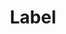 ---
title: Label
tags: ["label", "tag", "marker", "identifier", "name", "category", "description"]
icon: label
svg: '<svg xmlns="http://www.w3.org/2000/svg" width="24" height="24" fill="none" viewBox="0 0 24 24" stroke-width="1.5" stroke-linecap="round" stroke-linejoin="round" stroke="currentColor"><path d="m10.98 20.194-7.298-7.298c-.37-.37-.58-.87-.587-1.392L3 4.015A1 1 0 0 1 4.015 3l7.489.095a2 2 0 0 1 1.392.587l7.298 7.298c.674.673 1.192 1.959.424 2.727l-6.91 6.91c-.769.769-2.055.25-2.728-.423M8.019 7.552l-.707-.707"/></svg>'
---